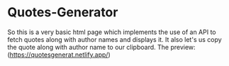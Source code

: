 # Quotes-Generator
So this is a  very basic html page which implements the use of an API to fetch quotes along with author names and displays it. It also let's us copy the quote along with author name to our clipboard.
The preview: (https://quotesgenerat.netlify.app/)
